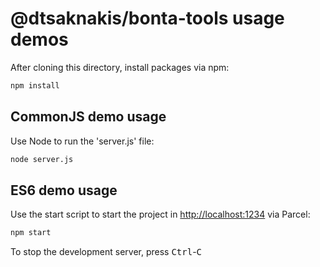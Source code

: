 # \@dtsaknakis/bonta-tools usage demos

After cloning this directory, install packages via npm:

```bash
npm install
```

## CommonJS demo usage

Use Node to run the 'server.js' file:

```bash
node server.js
```

## ES6 demo usage

Use the start script to start the project in [http://localhost:1234](http://localhost:1234) 
via Parcel:

```bash
npm start
```

To stop the development server, press <kbd>Ctrl</kbd>-<kbd>C</kbd>  

